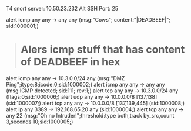 
T4 snort server: 10.50.23.232
Alt SSH Port: 25

alert icmp any any -> any any (msg:"Cows"; content:"|DEADBEEF|"; sid:1000001;)
  > # Alers icmp stuff that has content of DEADBEEF in hex
alert icmp any any -> 10.3.0.0/24 any (msg:"DMZ Ping";itype:8;icode:0;sid:1000002;)
alert icmp any any -> any any (msg:ICMP detected; sid:111; rev:1;)
alert tcp any any -> 10.3.0.0/24 any (flags:0;sid:1000006;)
alert udp any any -> 10.0.0.0/8 [137,138] (sid:1000007;)
alert tcp any any -> 10.0.0.0/8 [137,139,445] (sid:1000008;)
alert ip any 3389 -> 192.168.65.20 any (sid:1000004;)
alert tcp any any -> any 22 (msg:"Oh no Intruder!";threshold:type both,track by_src,count 3,seconds 10;sid:1000005;)

